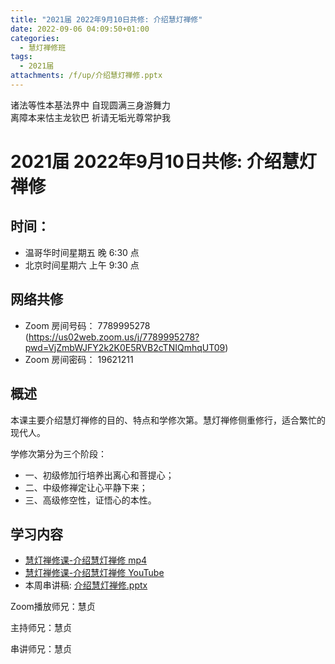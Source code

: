 ```yaml
---
title: "2021届 2022年9月10日共修: 介绍慧灯禅修"
date: 2022-09-06 04:09:50+01:00
categories:
  - 慧灯禅修班
tags:
  - 2021届
attachments: /f/up/介绍慧灯禅修.pptx
---
```

诸法等性本基法界中 自现圆满三身游舞力\
离障本来怙主龙钦巴 祈请无垢光尊常护我

# 2021届 2022年9月10日共修: 介绍慧灯禅修

## 时间：

* 温哥华时间星期五 晚 6:30 点
* 北京时间星期六 上午 9:30 点

## 网络共修

* Zoom 房间号码： 7789995278 (<https://us02web.zoom.us/j/7789995278?pwd=VjZmbWJFY2k2K0E5RVB2cTNIQmhqUT09>)
* Zoom 房间密码： 19621211

## 概述

本课主要介绍慧灯禅修的目的、特点和学修次第。慧灯禅修侧重修行，适合繁忙的现代人。 

学修次第分为三个阶段： 

* 一、初级修加行培养出离心和菩提心； 
* 二、中级修禅定让心平静下来； 
* 三、高级修空性，证悟心的本性。

## 学习内容

* [慧灯禅修课-介绍慧灯禅修 mp4](http://huidengchanxiu.net/jmy/%e6%85%a7%e7%81%af%e7%a6%85%e4%bf%ae%e8%af%be/%e6%85%a7%e7%81%af%e7%a6%85%e4%bf%ae%e8%af%be%e7%ac%ac%e4%b8%89%e5%86%8c/00%20%e6%85%a7%e7%81%af%e7%a6%85%e4%bf%ae%e8%af%be%20%e4%bb%8b%e7%bb%8d%e6%85%a7%e7%81%af%e7%a6%85%e4%bf%ae.mp4)
* [慧灯禅修课-介绍慧灯禅修 YouTube](https://www.youtube.com/watch?v=n8LZApW8ZFo&list=PLQU9iXcMduTfoo8rKZhj69k-OOas8C1Of)
* 本周串讲稿:  <!--StartFragment-->[介绍慧灯禅修.pptx](blob:https://huidengvan.netlify.app/20e75bae-3f90-4220-ba29-118e87f53561)

<!--EndFragment-->

Zoom播放师兄：慧贞

主持师兄：慧贞

串讲师兄：慧贞